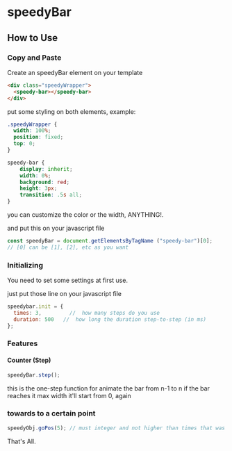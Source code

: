 # speedyBar

## How to Use

### Copy and Paste
Create an speedyBar element on your template

```html
<div class="speedyWrapper">
  <speedy-bar></speedy-bar>
</div>
```

put some styling on both elements, example:
```css
.speedyWrapper {
  width: 100%;
  position: fixed;
  top: 0;
}

speedy-bar {
    display: inherit;
    width: 0%;
    background: red;
    height: 3px;
    transition: .5s all;
}
```
you can customize the color or the width, ANYTHING!.

and put this on your javascript file
```javascript
const speedyBar = document.getElementsByTagName ("speedy-bar")[0];
// [0] can be [1], [2], etc as you want
```

### Initializing
You need to set some settings at first use.

just put those line on your javascript file

```javascript
speedybar.init = {
  times: 3,         //  how many steps do you use 
  duration: 500   //  how long the duration step-to-step (in ms)
};
```

### Features

#### Counter (Step)
```javascript
speedyBar.step();
```

this is the one-step function for animate the bar from n-1 to n
if the bar reaches it max width it'll start from 0, again

### towards to a certain point
```javascript
speedyObj.goPos(5); // must integer and not higher than times that was set
```

That's All.

